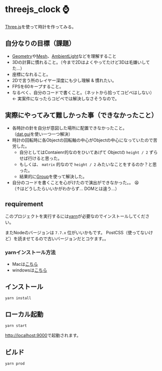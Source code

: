 # threejs_clock :watch:

[Three.js](https://threejs.org/)を使って時計を作ってみる。

## 自分なりの目標（課題）
 * [Geometry](https://threejs.org/docs/index.html#api/core/Geometry)や[Mesh](https://threejs.org/docs/index.html#api/objects/Mesh)、[AmbientLight](https://threejs.org/docs/index.html#api/lights/AmbientLight)などを理解すること
 * 3Dの計算に慣れること。（今まで2Dはよくやってたけど3Dは毛嫌いしてた...）
 * 座標になれること。
 * 2Dで言う所のレイヤー深度にも少し理解 & 慣れたい。
 * FPSを60キープすること。
 * なるべく、自分のコードで書くこと。（ネットから拾ってコピペはしない）← 実案件になったらコピペでは解決しなさそうなので。

## 実際にやってみて難しかった事（できなかったこと）
 * 各時計の針を自分が意図した場所に配置できなかったこと。  
  （[dat.gui](https://workshop.chromeexperiments.com/examples/gui)を使い一つ一つ解決）  
 * 時計の回転時に各Objectの回転軸の中心がObjectの中心になっていたので苦労した。
    * 自分としてはContaienr的なのをひいてあげて Objectの `height / 2` ずらせば行けると思った。  
    * もしくは、 `matrix` 的なので `height / 2` みたいなことをするのか？と思った。  
    * 結果的に[Group](https://threejs.org/docs/#api/objects/Group)を使って解決した。  
 * 自分のコードを書くことを心がけたので演出ができなかった。。  :tired_face:  
 （↑はどうしたらいいかがわからず... DOMとは違う...）

## requirement
このプロジェクトを実行するには[yarn](https://yarnpkg.com/lang/en/)が必要なのでインストールしてください。

またNodeのバージョンは `7.7.x` 位がいいかもです。
PostCSS（使ってないけど）を読ませてるので古いバージョンだとコケます。。

### yarnインストール方法
 * Macは[こちら](https://yarnpkg.com/en/docs/install)
 * windowsは[こちら](https://yarnpkg.com/en/docs/install#windows-tab) 



## インストール

```
yarn install
```


## ローカル起動

```
yarn start
```

[http://localhost:9000](http://localhost:9000)で起動されます。


## ビルド

```
yarn prod
```